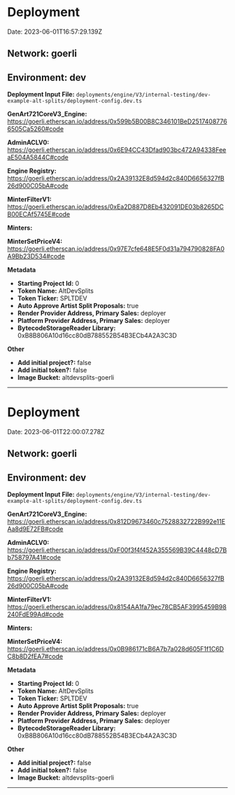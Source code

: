 
# Deployment

Date: 2023-06-01T16:57:29.139Z

## **Network:** goerli

## **Environment:** dev

**Deployment Input File:** `deployments/engine/V3/internal-testing/dev-example-alt-splits/deployment-config.dev.ts`

**GenArt721CoreV3_Engine:** https://goerli.etherscan.io/address/0x599b5B00B8C346101BeD25174087766505Ca5260#code

**AdminACLV0:** https://goerli.etherscan.io/address/0x6E94CC43Dfad903bc472A94338FeeaE504A5844C#code

**Engine Registry:** https://goerli.etherscan.io/address/0x2A39132E8d594d2c840D6656327fB26d900C05bA#code

**MinterFilterV1:** https://goerli.etherscan.io/address/0xEa2D887D8Eb432091DE03b8265DCB00ECAf5745E#code

**Minters:**

**MinterSetPriceV4:** https://goerli.etherscan.io/address/0x97E7cfe648E5F0d31a794790828FA0A9Bb23D534#code



**Metadata**

- **Starting Project Id:** 0
- **Token Name:** AltDevSplits
- **Token Ticker:** SPLTDEV
- **Auto Approve Artist Split Proposals:** true
- **Render Provider Address, Primary Sales:** deployer
- **Platform Provider Address, Primary Sales:** deployer
- **BytecodeStorageReader Library:** 0xB8B806A10d16cc80dB788552B54B3ECb4A2A3C3D

**Other**

- **Add initial project?:** false
- **Add initial token?:** false
- **Image Bucket:** altdevsplits-goerli

---


# Deployment

Date: 2023-06-01T22:00:07.278Z

## **Network:** goerli

## **Environment:** dev

**Deployment Input File:** `deployments/engine/V3/internal-testing/dev-example-alt-splits/deployment-config.dev.ts`

**GenArt721CoreV3_Engine:** https://goerli.etherscan.io/address/0x812D9673460c7528832722B992e11EAa8d9E72FB#code

**AdminACLV0:** https://goerli.etherscan.io/address/0xF00f3f4f452A355569B39C4448cD7Bb758797A41#code

**Engine Registry:** https://goerli.etherscan.io/address/0x2A39132E8d594d2c840D6656327fB26d900C05bA#code

**MinterFilterV1:** https://goerli.etherscan.io/address/0x8154AA1fa79ec78CB5AF3995459B98240FdE99Ad#code

**Minters:**

**MinterSetPriceV4:** https://goerli.etherscan.io/address/0x0B986171cB6A7b7a028d605F1f1C6DC8b8D2fEA7#code



**Metadata**

- **Starting Project Id:** 0
- **Token Name:** AltDevSplits
- **Token Ticker:** SPLTDEV
- **Auto Approve Artist Split Proposals:** true
- **Render Provider Address, Primary Sales:** deployer
- **Platform Provider Address, Primary Sales:** deployer
- **BytecodeStorageReader Library:** 0xB8B806A10d16cc80dB788552B54B3ECb4A2A3C3D

**Other**

- **Add initial project?:** false
- **Add initial token?:** false
- **Image Bucket:** altdevsplits-goerli

---

